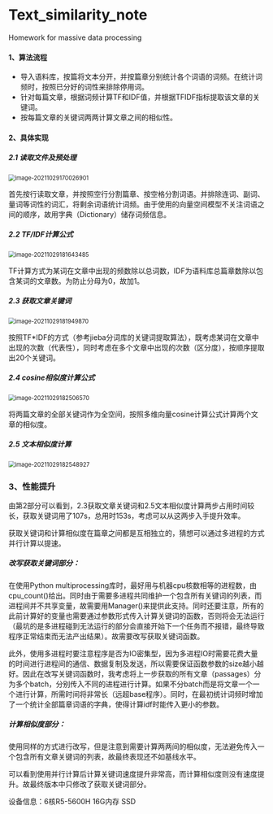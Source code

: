 # Text_similarity_note
Homework for massive data processing

#### 1、算法流程

- 导入语料库，按篇将文本分开，并按篇章分别统计各个词语的词频。在统计词频时，按照已分好的词性来排除停用词。
- 针对每篇文章，根据词频计算TF和IDF值，并根据TFIDF指标提取该文章的关键词。
- 按每篇文章的关键词两两计算文章之间的相似性。

#### 2、具体实现

##### 2.1 读取文件及预处理

<img src="C:\Users\12812\AppData\Roaming\Typora\typora-user-images\image-20211029170026901.png" alt="image-20211029170026901" style="zoom:80%;" />

首先按行读取文章，并按照空行分割篇章、按空格分割词语。并排除连词、副词、量词等词性的词汇，将剩余词语统计词频。由于使用的向量空间模型不关注词语之间的顺序，故用字典（Dictionary）储存词频信息。

##### 2.2 TF/IDF计算公式

<img src="C:\Users\12812\AppData\Roaming\Typora\typora-user-images\image-20211029181643485.png" alt="image-20211029181643485" style="zoom:80%;" />

TF计算方式为某词在文章中出现的频数除以总词数，IDF为语料库总篇章数除以包含某词的文章数。为防止分母为0，故加1。

##### 2.3 获取文章关键词

<img src="C:\Users\12812\AppData\Roaming\Typora\typora-user-images\image-20211029181949870.png" alt="image-20211029181949870" style="zoom:80%;" />

按照TF*IDF的方式（参考jieba分词库的关键词提取算法），既考虑某词在文章中出现的次数（代表性），同时考虑在多个文章中出现的次数（区分度），按顺序提取出20个关键词。

##### 2.4 cosine相似度计算公式

<img src="C:\Users\12812\AppData\Roaming\Typora\typora-user-images\image-20211029182506570.png" alt="image-20211029182506570" style="zoom:80%;" />

将两篇文章的全部关键词作为全空间，按照多维向量cosine计算公式计算两个文章的相似度。

##### 2.5 文本相似度计算

<img src="C:\Users\12812\AppData\Roaming\Typora\typora-user-images\image-20211029182548927.png" alt="image-20211029182548927" style="zoom:80%;" />

### 3、性能提升

由第2部分可以看到，2.3获取文章关键词和2.5文本相似度计算两步占用时间较长，获取关键词用了107s，总用时153s，考虑可以从这两步入手提升效率。

获取关键词和计算相似度在篇章之间都是互相独立的，猜想可以通过多进程的方式并行计算以提速。

##### 改写获取关键词部分：

在使用Python multiprocessing库时，最好用与机器cpu核数相等的进程数，由cpu_count()给出。同时由于需要多进程共同维护一个包含所有关键词的列表，而进程间并不共享变量，故需要用Manager()来提供此支持。同时还要注意，所有的此前计算好的变量也需要通过参数形式传入计算关键词的函数，否则将会无法运行（最坑的是多进程碰到无法运行的部分会直接开始下一个任务而不报错，最终导致程序正常结束而无法产出结果）。故需要改写获取关键词函数。

此外，使用多进程时要注意程序是否为IO密集型，因为多进程IO时需要花费大量的时间进行进程间的通信、数据复制及发送，所以需要保证函数参数的size越小越好。因此在改写关键词函数时，我考虑将上一步获取的所有文章（passages）分为多个batch，分别传入不同的进程进行计算。如果不分batch而是将文章一个一个进行计算，所需时间将非常长（远超base程序）。同时，在最初统计词频时增加了一个统计全部篇章词语的字典，使得计算idf时能传入更小的参数。


##### 计算相似度部分：

使用同样的方式进行改写，但是注意到需要计算两两间的相似度，无法避免传入一个包含所有文章关键词的列表，故最终表现还不如基线水平。

可以看到使用并行计算后计算关键词速度提升非常高，而计算相似度则没有速度提升。故最终版本中只修改了获取关键词部分。



设备信息：6核R5-5600H 16G内存 SSD

